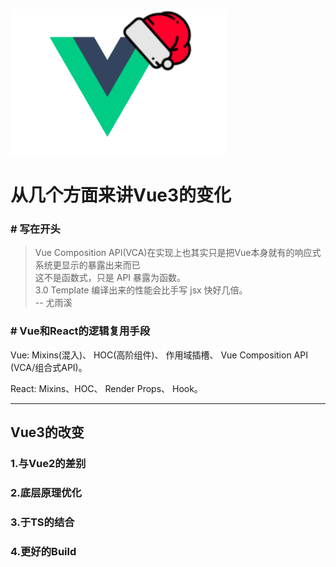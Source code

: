 ![vue3](./image/vue.png)

# 从几个方面来讲Vue3的变化
### # 写在开头
>Vue Composition API(VCA)在实现上也其实只是把Vue本身就有的响应式   
>系统更显示的暴露出来而已   
>这不是函数式，只是 API 暴露为函数。   
>3.0 Template 编译出来的性能会比手写 jsx 快好几倍。   
>     -- 尤雨溪


### # Vue和React的逻辑复用手段

Vue: Mixins(混入)、 HOC(高阶组件)、 作用域插槽、 Vue Composition API (VCA/组合式API)。

React: Mixins、HOC、 Render Props、 Hook。

----------------------

## Vue3的改变

### 1.与Vue2的差别

### 2.底层原理优化

### 3.于TS的结合

### 4.更好的Build

